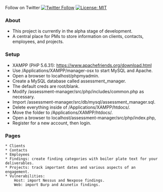 Follow on Twitter [![Twitter Follow](https://img.shields.io/twitter/follow/discoverscripts.svg?style=social&label=Follow)](https://twitter.com/discoverscripts) [![License: MIT](https://img.shields.io/badge/License-MIT-blue.svg)](https://github.com/leebaird/discover/blob/master/LICENSE)

### About
* This project is currently in the alpha stage of development.
* A central place for PMs to store information on clients, contacts, employees, and projects.

### Setup
* XAMPP (PHP 5.6.31): https://www.apachefriends.org/download.html
* Use /Applications/XAMPP/manager-osx to start MySQL and Apache.
* Open a browser to localhost/phpmyadmin.
* Create a MySQL database called assessment_manager.
* The default creds are root/blank.
* Modify /assessment-manager/src/php/includes/common.php as necessary.
* Import /assessment-manager/src/db/mysql/assessment_manager.sql.
* Delete everything inside of /Applications/XAMPP/htdocs/.
* Move the folder to /Applications/XAMPP/htdocs/.
* Open a browser to localhost/assessment-manager/src/php/index.php,
* Register for a new account, then login.

### Pages
```
* Clients
* Contacts
* Employees
* Findings: create finding categories with boiler plate text for your deliverables.
* Projects: track important dates and various aspects of an engagement.
* Vulnerabilities:
    Host: import Nessus and Nexpose findings.
    Web: import Burp and Acunetix findings.
```

